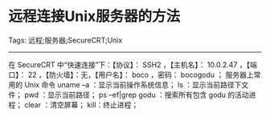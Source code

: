 # 远程连接Unix服务器的方法
Tags: 远程;服务器;SecureCRT;Unix

------

在 SecureCRT 中“快速连接”下：【协议】： SSH2 ，【主机名】： 10.0.2.47 ，【端口】： 22 ，【防火墙】：无，【用户名】： boco ，密码： bocogodu ； 
 服务器上常用的 Unix 命令 
 uname –a ：显示当前操作系统信息； 
 ls ：显示当前路径下文件； 
 pwd ：显示当前路径； 
 ps –ef|grep godu ：搜索所有包含 godu 的活动进程； 
 clear ：清空屏幕； 
 kill：终止进程；